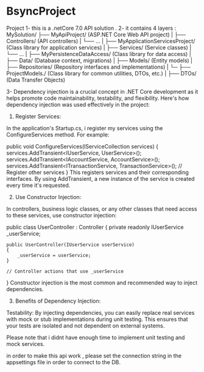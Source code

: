 # BsyncProject
Project
1- this is a .netCore 7.0 API solution .
2- it contains 4 layers  : 
MySolution/
    ├── MyApiProject/                (ASP.NET Core Web API project)
    |   ├── Controllers/             (API controllers)
    |   └── ...
    |
    ├── MyApplicationServicesProject/ (Class library for application services)
    |   ├── Services/                (Service classes)
    |   └── ...
    |
    ├── MyPersistenceDataAccess/         (Class library for data access)
    |   ├── Data/                    (Database context, migrations)
    |   ├── Models/                  (Entity models)
    |   ├── Repositories/            (Repository interfaces and implementations)
    |   └─
    ├── ProjectModels./             (Class library for common utilities, DTOs, etc.)
    |   ├── DTOs/                    (Data Transfer Objects)

3- Dependency injection is a crucial concept in .NET Core development as it helps promote code maintainability, testability, and flexibility. Here's how dependency injection was used  effectively in the project:
1. Register Services:

In the application's Startup.cs, i  register my services using the ConfigureServices method. For example:

public void ConfigureServices(IServiceCollection services)
{
    services.AddTransient<IUserService, UserService>();
    services.AddTransient<IAccountService, AccountService>();
    services.AddTransient<ITransactionService, TransactionService>();
    // Register other services
}
This registers services and their corresponding interfaces. By using AddTransient, a new instance of the service is created every time it's requested.

2. Use Constructor Injection:

In  controllers, business logic classes, or any other classes that need access to these services, use constructor injection:

public class UserController : Controller
{
    private readonly IUserService _userService;

    public UserController(IUserService userService)
    {
        _userService = userService;
    }

    // Controller actions that use _userService
}
Constructor injection is the most common and recommended way to inject dependencies.

3. Benefits of Dependency Injection:

Testability: By injecting dependencies, you can easily replace real services with mock or stub implementations during unit testing. This ensures that your tests are isolated and not dependent on external systems.

Please note that i didnt have enough time to implement unit testing and mock services.


in order to make this api work , please set the connection string in the appsettings file in order to connect to the DB.



    
